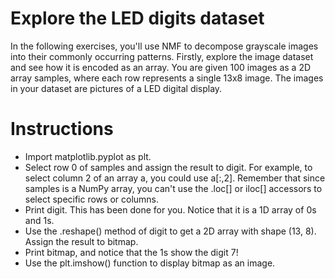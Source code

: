 # Explore the LED digits dataset
In the following exercises, you'll use NMF to decompose grayscale images into their commonly occurring patterns. Firstly, explore the image dataset and see how it is encoded as an array. You are given 100 images as a 2D array samples, where each row represents a single 13x8 image. The images in your dataset are pictures of a LED digital display.

# Instructions
- Import matplotlib.pyplot as plt.
- Select row 0 of samples and assign the result to digit. For example, to select column 2 of an array a, you could use a[:,2]. Remember that since samples is a NumPy array, you can't use the .loc[] or iloc[] accessors to select specific rows or columns.
- Print digit. This has been done for you. Notice that it is a 1D array of 0s and 1s.
- Use the .reshape() method of digit to get a 2D array with shape (13, 8). Assign the result to bitmap.
- Print bitmap, and notice that the 1s show the digit 7!
- Use the plt.imshow() function to display bitmap as an image.

